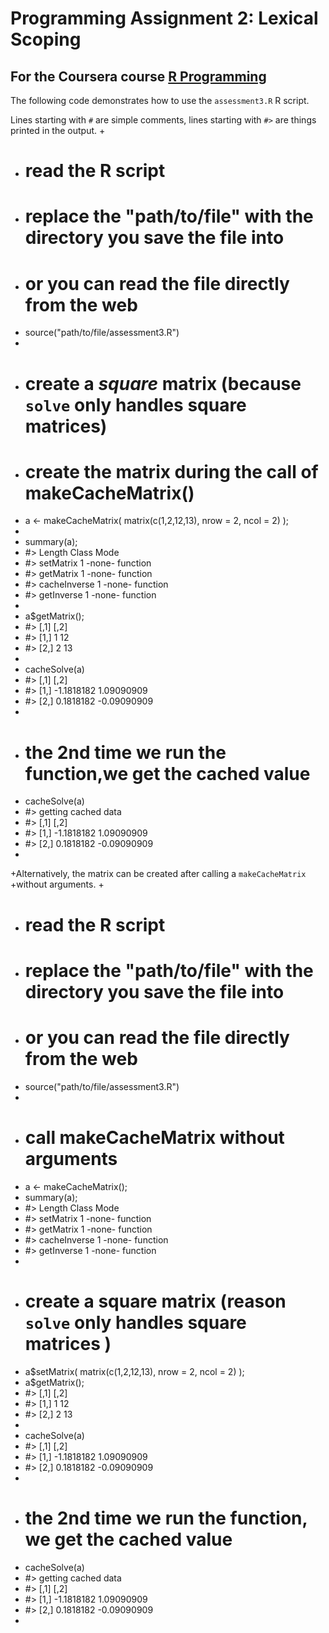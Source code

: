 # Programming Assignment 2: Lexical Scoping

## For the Coursera course [R Programming](https://www.coursera.org/course/rprog)

The following code demonstrates how to use the `assessment3.R` R script.

Lines starting with `#` are simple comments, lines starting with `#>` are things
printed in the output.
+
+	# read the R script
+	# replace the "path/to/file" with the directory you save the file into
+	# or you can read the file directly from the web
+	source("path/to/file/assessment3.R")
+
+	# create a *square* matrix (because `solve` only handles square matrices)
+	# create the matrix during the call of makeCacheMatrix()
+	a <- makeCacheMatrix( matrix(c(1,2,12,13), nrow = 2, ncol = 2) );
+
+	summary(a);
+	#>              Length Class  Mode    
+	#> setMatrix    1      -none- function
+	#> getMatrix    1      -none- function
+	#> cacheInverse 1      -none- function
+	#> getInverse   1      -none- function
+
+	a$getMatrix();
+	#>      [,1] [,2]
+	#> [1,]    1   12
+	#> [2,]    2   13
+
+	cacheSolve(a)
+	#> [,1]        [,2]
+	#> [1,] -1.1818182  1.09090909
+	#> [2,]  0.1818182 -0.09090909
+
+	# the 2nd time we run the function,we get the cached value
+	cacheSolve(a)
+	#> getting cached data
+	#> [,1]        [,2]
+	#> [1,] -1.1818182  1.09090909
+	#> [2,]  0.1818182 -0.09090909
+
+Alternatively, the matrix can be created after calling a `makeCacheMatrix`
+without arguments.
+
+	# read the R script
+	# replace the "path/to/file" with the directory you save the file into
+	# or you can read the file directly from the web
+	source("path/to/file/assessment3.R")
+	
+	# call makeCacheMatrix without arguments
+	a <- makeCacheMatrix();
+	summary(a);
+	#>              Length Class  Mode    
+	#> setMatrix    1      -none- function
+	#> getMatrix    1      -none- function
+	#> cacheInverse 1      -none- function
+	#> getInverse   1      -none- function
+
+	# create a square matrix (reason `solve` only handles square matrices )
+	a$setMatrix( matrix(c(1,2,12,13), nrow = 2, ncol = 2) );
+	a$getMatrix();
+	#>      [,1] [,2]
+	#> [1,]    1   12
+	#> [2,]    2   13
+
+	cacheSolve(a)
+	#> [,1]        [,2]
+	#> [1,] -1.1818182  1.09090909
+	#> [2,]  0.1818182 -0.09090909
+
+	# the 2nd time we run the function, we get the cached value
+	cacheSolve(a)
+	#> getting cached data
+	#> [,1]        [,2]
+	#> [1,] -1.1818182  1.09090909
+	#> [2,]  0.1818182 -0.09090909
+

